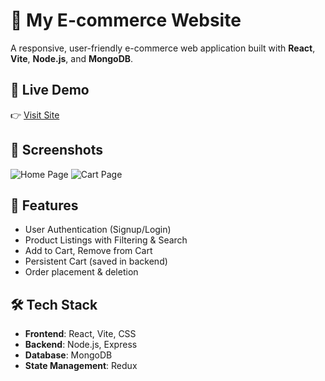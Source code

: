 # 🛒 My E-commerce Website

A responsive, user-friendly e-commerce web application built with **React**, **Vite**, **Node.js**, and **MongoDB**.

## 🚀 Live Demo
👉 [Visit Site](https://your-live-site-url.com)

## 📸 Screenshots
![Home Page](./screenshots/home.png)
![Cart Page](./screenshots/cart.png)

## 🔧 Features

- User Authentication (Signup/Login)
- Product Listings with Filtering & Search
- Add to Cart, Remove from Cart
- Persistent Cart (saved in backend)
- Order placement & deletion


## 🛠 Tech Stack

- **Frontend**: React, Vite, CSS
- **Backend**: Node.js, Express
- **Database**: MongoDB
- **State Management**: Redux 




